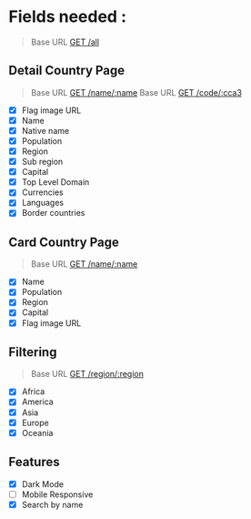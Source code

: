 # Fields needed :

> Base URL [GET /all](https://restcountries.com/v3.1/all)

## Detail Country Page

> Base URL [GET /name/:name](https://restcountries.com/v3.1/name/{name})
> Base URL [GET /code/:cca3](https://restcountries.com/v3.1/code/{cca3})

- [x] Flag image URL
- [x] Name
- [x] Native name
- [x] Population
- [x] Region
- [x] Sub region
- [x] Capital
- [x] Top Level Domain
- [x] Currencies
- [x] Languages
- [x] Border countries

## Card Country Page

> Base URL [GET /name/:name](https://restcountries.com/v3.1/name/{name})

- [x] Name
- [x] Population
- [x] Region
- [x] Capital
- [x] Flag image URL

## Filtering

> Base URL [GET /region/:region](https://restcountries.com/v3.1/region/{region})

- [x] Africa
- [x] America
- [x] Asia
- [x] Europe
- [x] Oceania

## Features

- [x] Dark Mode
- [ ] Mobile Responsive
- [x] Search by name
